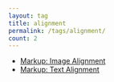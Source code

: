 ```yaml
---
layout: tag
title: alignment
permalink: /tags/alignment/
count: 2
---
```


- [Markup: Image Alignment](https://mmistakes.github.io/minimal-mistakes/markup/markup-image-alignment/)
- [Markup: Text Alignment](https://mmistakes.github.io/minimal-mistakes/markup/markup-text-alignment/)

